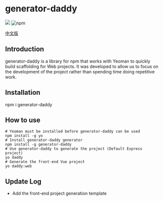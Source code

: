 # generator-daddy

<p>
<img src="https://img.shields.io/github/license/Peng-Hello/generator-daddy">
<img alt="npm" src="https://img.shields.io/npm/v/generator-daddy">
</p>

[中文版](../README.md)

## Introduction
generator-daddy is a library for npm that works with Yeoman to quickly build scaffolding for Web projects.
It was developed to allow us to focus on the development of the project rather than spending time doing repetitive work.

## Installation
npm i generator-daddy

## How to use
```shell
# Yeoman must be installed before generator-daddy can be used
npm install -g yo
# Install generator-daddy generator
npm install -g generator-daddy
# Use generator-daddy to generate the project (Default Express project)
yo daddy
# Generate the front-end Vue project
yo daddy:web
```
## Update Log
- Add the front-end project generation template
